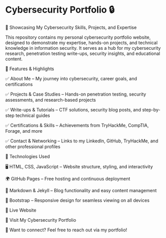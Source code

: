 # Cybersecurity Portfolio 🔒
🚀 Showcasing My Cybersecurity Skills, Projects, and Expertise

This repository contains my personal cybersecurity portfolio website, designed to demonstrate my expertise, hands-on projects, and technical knowledge in information security. It serves as a hub for my cybersecurity research, penetration testing write-ups, security insights, and educational content.

🌟 Features & Highlights

✅ About Me – My journey into cybersecurity, career goals, and certifications

✅ Projects & Case Studies – Hands-on penetration testing, security assessments, and research-based projects

✅ Write-ups & Tutorials – CTF solutions, security blog posts, and step-by-step technical guides

✅ Certifications & Skills – Achievements from TryHackMe, CompTIA, Forage, and more

✅ Contact & Networking – Links to my LinkedIn, GitHub, TryHackMe, and other professional profiles

🔧 Technologies Used

🖥 HTML, CSS, JavaScript – Website structure, styling, and interactivity

🌍 GitHub Pages – Free hosting and continuous deployment

📝 Markdown & Jekyll – Blog functionality and easy content management

📱 Bootstrap – Responsive design for seamless viewing on all devices

🔗 Live Website

📌 Visit My Cybersecurity Portfolio

📧 Want to connect? Feel free to reach out via my portfolio!

